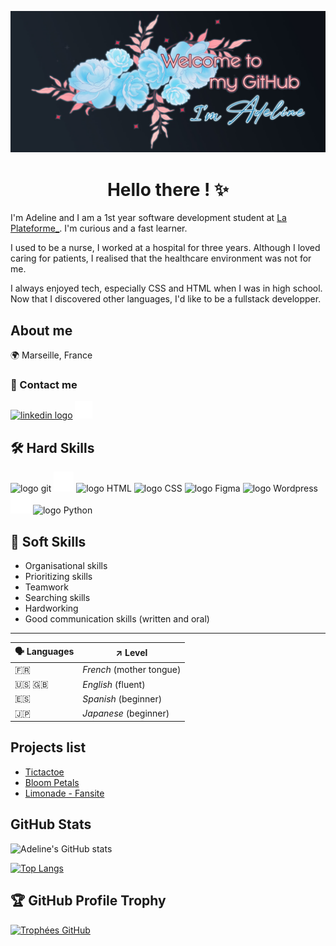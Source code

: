 ![banner](./welcome-banner.jpg)

<h1 align='center'> Hello there ! ✨ </h1>

I'm Adeline and I am a 1st year software development student at <a href="https://www.linkedin.com/school/laplateformeio/">La Plateforme_</a>. I'm curious and a fast learner.

I used to be a nurse, I worked at a hospital for three years.
Although I loved caring for patients, I realised that the healthcare environment was not for me. 

I always enjoyed tech, especially CSS and HTML when I was in high school.
Now that I discovered other languages, I'd like to be a fullstack developper.

## About me

🌍 Marseille, France

### 🔗 Contact me

<a href="www.linkedin.com/in/adeline-patenne/"><img src="https://www.svgrepo.com/show/452051/linkedin.svg" alt="linkedin logo" style="width: 32px;"></a> <a href="mailto:adeline.patenne@laplateforme.io"><img src="./mail.svg" alt="icon email" height="28px"></a>


## 🛠️ Hard Skills

<p><img src="https://www.svgrepo.com/show/452210/git.svg" height="32px" alt="logo git">
<img src="./github.svg" height="32px" alt="logo GitHub"> <img src="https://www.svgrepo.com/show/452228/html-5.svg" alt="logo HTML" height="32px"> <img src="https://www.svgrepo.com/show/452185/css-3.svg" alt="logo CSS" height="32px"> <img src="https://www.svgrepo.com/show/452202/figma.svg" alt="logo Figma" height="32px"> <img src="https://www.svgrepo.com/show/475696/wordpress-color.svg" alt="logo Wordpress" height="32px"> <img src="./elementor.svg" alt="logo Elementor" height="32px"> <img src="https://www.svgrepo.com/show/452091/python.svg" alt="logo Python" height="32px">

## 🤝 Soft Skills

- Organisational skills
- Prioritizing skills
- Teamwork
- Searching skills
- Hardworking
- Good communication skills (written and oral)

___

| 🗣️ Languages | ↗️ Level |
| ------------- | ----- |
| 🇫🇷 | *French* (mother tongue) |
| 🇺🇸 🇬🇧 | *English* (fluent) |
| 🇪🇸 | *Spanish* (beginner) |
| 🇯🇵 | *Japanese* (beginner) |

## Projects list

- [Tictactoe](https://github.com/AdelinePat/tictactoe)
- [Bloom Petals](https://github.com/AdelinePat/webdesign-fleuriste)
- [Limonade - Fansite](https://github.com/AdelinePat/fansite)

## GitHub Stats

![Adeline's GitHub stats](https://github-readme-stats.vercel.app/api?username=AdelinePat&show_icons=true&theme=radical)

[![Top Langs](https://github-readme-stats.vercel.app/api/top-langs/?username=AdelinePat&layout=donut&theme=radical)](https://github.com/AdelinePat/github-readme-stats)

## 🏆 GitHub Profile Trophy

[![Trophées GitHub](https://github-profile-trophy.vercel.app/?username=AdelinePat&theme=radical&margin-w=15&margin-h=15)](https://github.com/ryo-ma/github-profile-trophy)


